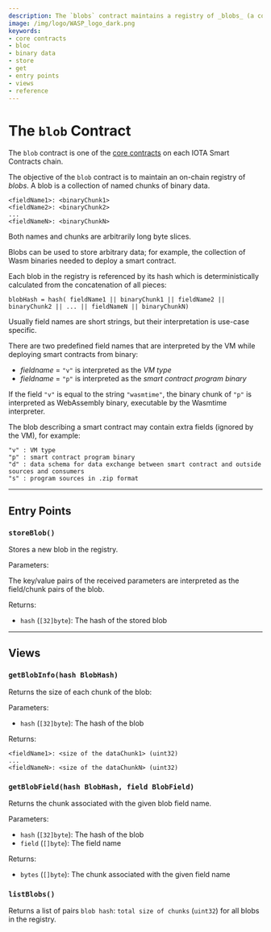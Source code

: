 ```yaml
---
description: The `blobs` contract maintains a registry of _blobs_ (a collection of arbitrary binary data) which are referenced from smart contracts via their hashes.
image: /img/logo/WASP_logo_dark.png
keywords:
- core contracts
- bloc
- binary data
- store
- get
- entry points
- views
- reference
--- 
```

# The `blob` Contract

The `blob` contract is one of the [core contracts](overview.md) on each IOTA Smart Contracts chain.

The objective of the `blob` contract is to maintain an on-chain registry of _blobs_.
A blob is a collection of named chunks of binary data.

```
<fieldName1>: <binaryChunk1>
<fieldName2>: <binaryChunk2>
...
<fieldNameN>: <binaryChunkN>
```

Both names and chunks are arbitrarily long byte slices.

Blobs can be used to store arbitrary data; for example, the collection of Wasm binaries needed to deploy a smart contract.

Each blob in the registry is referenced by its hash which is deterministically calculated from the concatenation of all pieces:

```
blobHash = hash( fieldName1 || binaryChunk1 || fieldName2 || binaryChunk2 || ... || fieldNameN || binaryChunkN)
```

Usually field names are short strings, but their interpretation is use-case specific.

There are two predefined field names that are interpreted by the VM while deploying smart contracts from binary:

- _fieldname_ = `"v"` is interpreted as the _VM type_
- _fieldname_ = `"p"` is interpreted as the _smart contract program binary_

If the field `"v"` is equal to the string `"wasmtime"`, the binary chunk of `"p"` is interpreted as WebAssembly binary, executable by the Wasmtime interpreter.

The blob describing a smart contract may contain extra fields (ignored by the VM), for example:

```
"v" : VM type
"p" : smart contract program binary
"d" : data schema for data exchange between smart contract and outside sources and consumers
"s" : program sources in .zip format
```

---

## Entry Points

### `storeBlob()`

Stores a new blob in the registry.

Parameters:

The key/value pairs of the received parameters are interpreted as the field/chunk pairs of the blob.

Returns:

- `hash` (`[32]byte`): The hash of the stored blob

---

## Views

### `getBlobInfo(hash BlobHash)`

Returns the size of each chunk of the blob:

Parameters:

- `hash` (`[32]byte`): The hash of the blob

Returns:

```
<fieldName1>: <size of the dataChunk1> (uint32)
...
<fieldNameN>: <size of the dataChunkN> (uint32)
```

### `getBlobField(hash BlobHash, field BlobField)`

Returns the chunk associated with the given blob field name.

Parameters:

- `hash` (`[32]byte`): The hash of the blob
- `field` (`[]byte`): The field name

Returns:

- `bytes` (`[]byte`): The chunk associated with the given field name

### `listBlobs()`

Returns a list of pairs `blob hash`: `total size of chunks` (`uint32`) for all blobs in the registry.
